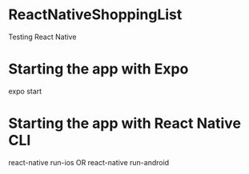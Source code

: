 # ReactNativeShoppingList

Testing React Native

# Starting the app with Expo

expo start

# Starting the app with React Native CLI

react-native run-ios OR react-native run-android
